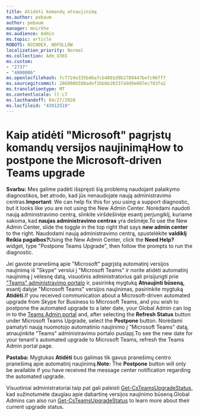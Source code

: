 ```yaml
---
title: Atidėti komandų atnaujinimą
ms.author: pebaum
author: pebaum
manager: mnirkhe
ms.audience: Admin
ms.topic: article
ROBOTS: NOINDEX, NOFOLLOW
localization_priority: Normal
ms.collection: Adm_O365
ms.custom:
- "2737"
- "4000006"
ms.openlocfilehash: fcf724e335bd6a7cb4801d9b2789447befc06ff7
ms.sourcegitcommit: 286000b588adef1bbbb28337a9d9e087ec783fa2
ms.translationtype: MT
ms.contentlocale: lt-LT
ms.lasthandoff: 04/27/2020
ms.locfileid: "43912519"
---
```

# <a name="how-to-postpone-the-microsoft-driven-teams-upgrade"></a><span data-ttu-id="2d9e0-102">Kaip atidėti "Microsoft" pagrįstų komandų versijos naujinimą</span><span class="sxs-lookup"><span data-stu-id="2d9e0-102">How to postpone the Microsoft-driven Teams upgrade</span></span>

<span data-ttu-id="2d9e0-103">**Svarbu:** Mes galime padėti išspręsti šią problemą naudojant palaikymo diagnostikos, bet atrodo, kad jūs nenaudojate naują administravimo centras.</span><span class="sxs-lookup"><span data-stu-id="2d9e0-103">**Important**: We can help fix this for you using a support diagnostic, but it looks like you are not using the New Admin Center.</span></span> <span data-ttu-id="2d9e0-104">Norėdami naudoti naują administravimo centrą, slinkite viršdešinėje esantį perjungiklį, kuriame sakoma, kad **naujas administravimo centras** yra dešinėje.</span><span class="sxs-lookup"><span data-stu-id="2d9e0-104">To use the New Admin Center, slide the toggle in the top right that says **new admin center** to the right.</span></span> <span data-ttu-id="2d9e0-105">Naudodami naują administravimo centrą, spustelėkite **valdiklį Reikia pagalbos?**</span><span class="sxs-lookup"><span data-stu-id="2d9e0-105">Using the New Admin Center, click the **Need Help?** widget, type "Postpone Teams Upgrade", then follow the prompts to run the diagnostic.</span></span>

<span data-ttu-id="2d9e0-106">Jei gavote pranešimą apie "Microsoft" pagrįstą automatinį versijos naujinimą iš "Skype" verslui į "Microsoft Teams" ir norite atidėti automatinį naujinimą į vėlesnę datą, visuotinis administratorius gali prisijungti prie ["Teams" administravimo portalo](https://admin.teams.microsoft.com/dashboard) ir, pasirinkę mygtuką **Atnaujinti būseną,** esantį dalyje "Microsoft Teams" versijos naujinimas, pasirinkite mygtuką **Atidėti.**</span><span class="sxs-lookup"><span data-stu-id="2d9e0-106">If you received communication about a Microsoft-driven automated upgrade from Skype for Business to Microsoft Teams, and you wish to postpone the automated upgrade to a later date, your Global Admin can log in to the [Teams Admin portal](https://admin.teams.microsoft.com/dashboard) and, after selecting the **Refresh Status** button under Microsoft Teams Upgrade, select the **Postpone** button.</span></span> <span data-ttu-id="2d9e0-107">Norėdami pamatyti naują nuomotojo automatinio naujinimo į "Microsoft Teams" datą, atnaujinkite "Teams" administravimo portalo puslapį.</span><span class="sxs-lookup"><span data-stu-id="2d9e0-107">To see the new date for your tenant's automated upgrade to Microsoft Teams, refresh the Teams Admin portal page.</span></span>

<span data-ttu-id="2d9e0-108">**Pastaba:** Mygtukas **Atidėti** bus galimas tik gavus pranešimų centro pranešimą apie automatinį naujinimą.</span><span class="sxs-lookup"><span data-stu-id="2d9e0-108">**Note:** The **Postpone** button will only be available if you have received the message center notification regarding the automated upgrade.</span></span> 

<span data-ttu-id="2d9e0-109">Visuotiniai administratoriai taip pat gali paleisti [Get-CsTeamsUpgradeStatus,](https://docs.microsoft.com/powershell/module/skype/get-csteamsupgradestatus?view=skype-ps) kad sužinotumėte daugiau apie dabartinę versijos naujinimo būseną.</span><span class="sxs-lookup"><span data-stu-id="2d9e0-109">Global Admins can also run [Get-CsTeamsUpgradeStatus](https://docs.microsoft.com/powershell/module/skype/get-csteamsupgradestatus?view=skype-ps) to learn more about their current upgrade status.</span></span>
